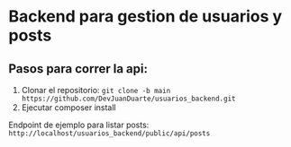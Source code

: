 # Backend para gestion de usuarios y posts

## Pasos para correr la api:

1. Clonar el repositorio: ```git clone -b main https://github.com/DevJuanDuarte/usuarios_backend.git```
2. Ejecutar composer install


Endpoint de ejemplo para listar posts: ```http://localhost/usuarios_backend/public/api/posts```